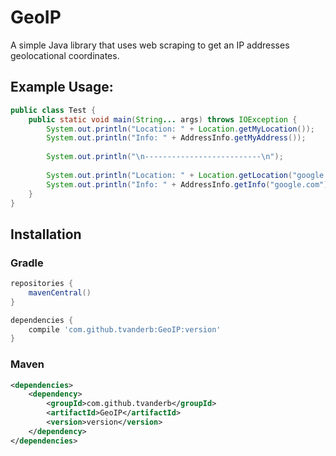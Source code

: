 # GeoIP
 
A simple Java library that uses web scraping to get an IP addresses geolocational coordinates.

## Example Usage:

```java
public class Test {
    public static void main(String... args) throws IOException {
        System.out.println("Location: " + Location.getMyLocation());
        System.out.println("Info: " + AddressInfo.getMyAddress());
        
        System.out.println("\n--------------------------\n");
        
        System.out.println("Location: " + Location.getLocation("google.com"));
        System.out.println("Info: " + AddressInfo.getInfo("google.com"));
    }
}
```

## Installation

### Gradle
```gradle
repositories {
    mavenCentral()
}

dependencies {
    compile 'com.github.tvanderb:GeoIP:version'
}
```

### Maven
```xml
<dependencies>
    <dependency>
        <groupId>com.github.tvanderb</groupId>
        <artifactId>GeoIP</artifactId>
        <version>version</version>
    </dependency>
</dependencies>
```

